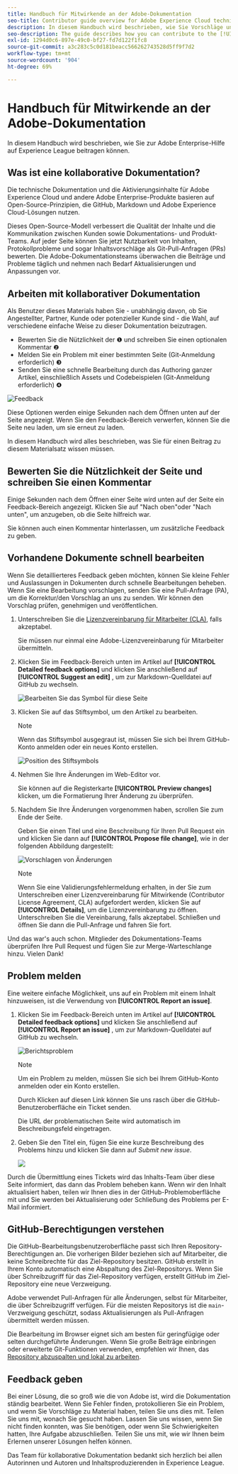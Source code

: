 ```yaml
---
title: Handbuch für Mitwirkende an der Adobe-Dokumentation
seo-title: Contributor guide overview for Adobe Experience Cloud technical documentation
description: In diesem Handbuch wird beschrieben, wie Sie Vorschläge und Ergänzungen zur Dokumentations-Website von Adobe hinzufügen können.
seo-description: The guide describes how you can contribute to the [!UICONTROL Adobe Experience Cloud] technical documentation.
exl-id: 1294d0c6-897e-49c0-bf27-fd7d122f1fc8
source-git-commit: a3c283c5c0d181beacc566262743528d5ff9f7d2
workflow-type: tm+mt
source-wordcount: '904'
ht-degree: 69%

---
```


# Handbuch für Mitwirkende an der Adobe-Dokumentation

In diesem Handbuch wird beschrieben, wie Sie zur Adobe Enterprise-Hilfe auf Experience League beitragen können.

## Was ist eine kollaborative Dokumentation?

Die technische Dokumentation und die Aktivierungsinhalte für Adobe Experience Cloud und andere Adobe Enterprise-Produkte basieren auf Open-Source-Prinzipien, die GitHub, Markdown und Adobe Experience Cloud-Lösungen nutzen.

Dieses Open-Source-Modell verbessert die Qualität der Inhalte und die Kommunikation zwischen Kunden sowie Dokumentations- und Produkt-Teams. Auf jeder Seite können Sie jetzt Nutzbarkeit von Inhalten, Protokollprobleme und sogar Inhaltsvorschläge als Git-Pull-Anfragen (PRs) bewerten. Die Adobe-Dokumentationsteams überwachen die Beiträge und Probleme täglich und nehmen nach Bedarf Aktualisierungen und Anpassungen vor.

## Arbeiten mit kollaborativer Dokumentation

Als Benutzer dieses Materials haben Sie - unabhängig davon, ob Sie Angestellter, Partner, Kunde oder potenzieller Kunde sind - die Wahl, auf verschiedene einfache Weise zu dieser Dokumentation beizutragen.

* Bewerten Sie die Nützlichkeit der ❶ und schreiben Sie einen optionalen Kommentar ❷
* Melden Sie ein Problem mit einer bestimmten Seite (Git-Anmeldung erforderlich) ❸
* Senden Sie eine schnelle Bearbeitung durch das Authoring ganzer Artikel, einschließlich Assets und Codebeispielen (Git-Anmeldung erforderlich) ❹

![Feedback](assets/feedback-options.png)

Diese Optionen werden einige Sekunden nach dem Öffnen unten auf der Seite angezeigt. Wenn Sie den Feedback-Bereich verwerfen, können Sie die Seite neu laden, um sie erneut zu laden.

In diesem Handbuch wird alles beschrieben, was Sie für einen Beitrag zu diesem Materialsatz wissen müssen.

<!--
>[!IMPORTANT]
>All repositories that publish to docs.adobe.com have adopted the [Adobe Open Source Code of Conduct](../code-of-conduct.md) or the [.NET Foundation Code of Conduct](https://dotnetfoundation.org/code-of-conduct). For more information, see the [Contributing](../contributing.md) article.
>
> Minor corrections or clarifications to documentation and code examples in public repositories are covered by the [Adobe Documentation Terms of Use](https://www.adobe.com/legal/terms.html). New or significant changes generate a comment in the pull request, asking you to submit an online Contribution License Agreement (CLA) if you are not an employee of Adobe. We need you to complete the online form before we can review or accept your pull request.
-->

## Bewerten Sie die Nützlichkeit der Seite und schreiben Sie einen Kommentar

Einige Sekunden nach dem Öffnen einer Seite wird unten auf der Seite ein Feedback-Bereich angezeigt. Klicken Sie auf &quot;Nach oben&quot;oder &quot;Nach unten&quot;, um anzugeben, ob die Seite hilfreich war.

Sie können auch einen Kommentar hinterlassen, um zusätzliche Feedback zu geben.

## Vorhandene Dokumente schnell bearbeiten

Wenn Sie detaillierteres Feedback geben möchten, können Sie kleine Fehler und Auslassungen in Dokumenten durch schnelle Bearbeitungen beheben. Wenn Sie eine Bearbeitung vorschlagen, senden Sie eine Pull-Anfrage (PA), um die Korrektur/den Vorschlag an uns zu senden. Wir können den Vorschlag prüfen, genehmigen und veröffentlichen.

1. Unterschreiben Sie die [Lizenzvereinbarung für Mitarbeiter (CLA)](http://opensource.adobe.com/cla.html), falls akzeptabel.

   Sie müssen nur einmal eine Adobe-Lizenzvereinbarung für Mitarbeiter übermitteln.

1. Klicken Sie im Feedback-Bereich unten im Artikel auf **[!UICONTROL Detailed feedback options]** und klicken Sie anschließend auf **[!UICONTROL Suggest an edit]** , um zur Markdown-Quelldatei auf GitHub zu wechseln.

   ![Bearbeiten Sie das Symbol für diese Seite](/help/assets/feedback-suggest-edit.png)

1. Klicken Sie auf das Stiftsymbol, um den Artikel zu bearbeiten.

   >[!NOTE]
   >
   >Wenn das Stiftsymbol ausgegraut ist, müssen Sie sich bei Ihrem GitHub-Konto anmelden oder ein neues Konto erstellen.

   ![Position des Stiftsymbols](assets/git_edit.png)

1. Nehmen Sie Ihre Änderungen im Web-Editor vor.

   Sie können auf die Registerkarte **[!UICONTROL Preview changes]** klicken, um die Formatierung Ihrer Änderung zu überprüfen.

1. Nachdem Sie Ihre Änderungen vorgenommen haben, scrollen Sie zum Ende der Seite.

   Geben Sie einen Titel und eine Beschreibung für Ihren Pull Request ein und klicken Sie dann auf **[!UICONTROL Propose file change]**, wie in der folgenden Abbildung dargestellt:

   ![Vorschlagen von Änderungen](assets/submit-pull-request.png)

   >[!NOTE]
   >
   >Wenn Sie eine Validierungsfehlermeldung erhalten, in der Sie zum Unterschreiben einer Lizenzvereinbarung für Mitwirkende (Contributor License Agreement, CLA) aufgefordert werden, klicken Sie auf **[!UICONTROL Details]**, um die Lizenzvereinbarung zu öffnen. Unterschreiben Sie die Vereinbarung, falls akzeptabel. Schließen und öffnen Sie dann die Pull-Anfrage und fahren Sie fort.

Und das war&#39;s auch schon. Mitglieder des Dokumentations-Teams überprüfen Ihre Pull Request und fügen Sie zur Merge-Warteschlange hinzu. Vielen Dank!

## Problem melden

Eine weitere einfache Möglichkeit, uns auf ein Problem mit einem Inhalt hinzuweisen, ist die Verwendung von **[!UICONTROL Report an issue]**.

1. Klicken Sie im Feedback-Bereich unten im Artikel auf **[!UICONTROL Detailed feedback options]** und klicken Sie anschließend auf **[!UICONTROL Report an issue]** , um zur Markdown-Quelldatei auf GitHub zu wechseln.

   ![Berichtsproblem](assets/feedback-report-issue.png)

   >[!NOTE]
   >
   >Um ein Problem zu melden, müssen Sie sich bei Ihrem GitHub-Konto anmelden oder ein Konto erstellen.

   Durch Klicken auf diesen Link können Sie uns rasch über die GitHub-Benutzeroberfläche ein Ticket senden.

   Die URL der problematischen Seite wird automatisch im Beschreibungsfeld eingetragen.

1. Geben Sie den Titel ein, fügen Sie eine kurze Beschreibung des Problems hinzu und klicken Sie dann auf *Submit new issue*.

   ![](assets/git_issue_example.png)

Durch die Übermittlung eines Tickets wird das Inhalts-Team über diese Seite informiert, das dann das Problem beheben kann. Wenn wir den Inhalt aktualisiert haben, teilen wir Ihnen dies in der GitHub-Problemoberfläche mit und Sie werden bei Aktualisierung oder Schließung des Problems per E-Mail informiert.

## GitHub-Berechtigungen verstehen

Die GitHub-Bearbeitungsbenutzeroberfläche passt sich Ihren Repository-Berechtigungen an. Die vorherigen Bilder beziehen sich auf Mitarbeiter, die keine Schreibrechte für das Ziel-Repository besitzen. GitHub erstellt in Ihrem Konto automatisch eine Abspaltung des Ziel-Repositorys. Wenn Sie über Schreibzugriff für das Ziel-Repository verfügen, erstellt GitHub im Ziel-Repository eine neue Verzweigung.

Adobe verwendet Pull-Anfragen für alle Änderungen, selbst für Mitarbeiter, die über Schreibzugriff verfügen. Für die meisten Repositorys ist die `main`-Verzweigung geschützt, sodass Aktualisierungen als Pull-Anfragen übermittelt werden müssen.

Die Bearbeitung im Browser eignet sich am besten für geringfügige oder selten durchgeführte Änderungen. Wenn Sie große Beiträge einbringen oder erweiterte Git-Funktionen verwenden, empfehlen wir Ihnen, das [Repository abzuspalten und lokal zu arbeiten](setup/full-workflow.md).

## Feedback geben

Bei einer Lösung, die so groß wie die von Adobe ist, wird die Dokumentation ständig bearbeitet. Wenn Sie Fehler finden, protokollieren Sie ein Problem, und wenn Sie Vorschläge zu Material haben, teilen Sie uns dies mit. Teilen Sie uns mit, wonach Sie gesucht haben. Lassen Sie uns wissen, wenn Sie nicht finden konnten, was Sie benötigen, oder wenn Sie Schwierigkeiten hatten, Ihre Aufgabe abzuschließen. Teilen Sie uns mit, wie wir Ihnen beim Erlernen unserer Lösungen helfen können.

Das Team für kollaborative Dokumentation bedankt sich herzlich bei allen Autorinnen und Autoren und Inhaltsproduzierenden in Experience League.
